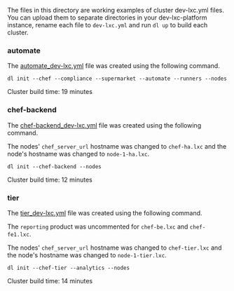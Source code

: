 The files in this directory are working examples of cluster dev-lxc.yml files. You can upload them to separate directories in your dev-lxc-platform instance, rename each file to `dev-lxc.yml` and run `dl up` to build each cluster.

### automate

The [automate_dev-lxc.yml](example-clusters/automate_dev-lxc.yml) file was created using the following command.

```
dl init --chef --compliance --supermarket --automate --runners --nodes
```

Cluster build time: 19 minutes

### chef-backend

The [chef-backend_dev-lxc.yml](example-clusters/chef-backend_dev-lxc.yml) file was created using the following command.

The nodes' `chef_server_url` hostname was changed to `chef-ha.lxc` and the node's hostname was changed to `node-1-ha.lxc`.

```
dl init --chef-backend --nodes
```

Cluster build time: 12 minutes

### tier

The [tier_dev-lxc.yml](example-clusters/tier_dev-lxc.yml) file was created using the following command.

The `reporting` product was uncommented for `chef-be.lxc` and `chef-fe1.lxc`.

The nodes' `chef_server_url` hostname was changed to `chef-tier.lxc` and the node's hostname was changed to `node-1-tier.lxc`.

```
dl init --chef-tier --analytics --nodes
```

Cluster build time: 14 minutes
